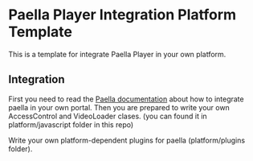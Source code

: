 # Paella Player Integration Platform Template

This is a template for integrate Paella Player in your own platform.



## Integration

First you need to read the [Paella documentation](http://paellaplayer.upv.es/?page=doc) about how to integrate paella in your own portal.
Then you are prepared to write your own AccessControl and VideoLoader clases. (you can found it in platform/javascript folder in this repo)

Write your own platform-dependent plugins for paella (platform/plugins folder).

